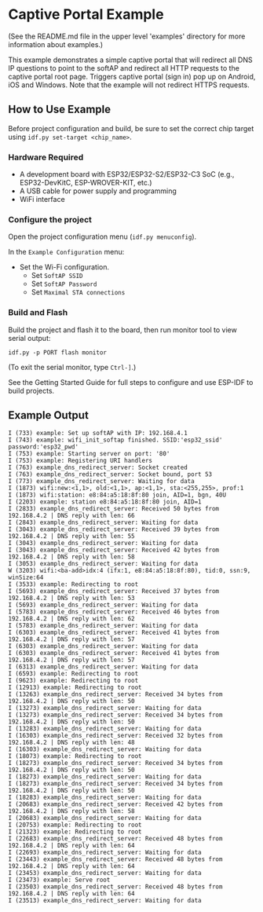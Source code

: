# Captive Portal Example

(See the README.md file in the upper level 'examples' directory for more information about examples.)

This example demonstrates a simple captive portal that will redirect all DNS IP questions to point to the softAP and redirect all HTTP requests to the captive portal root page. Triggers captive portal (sign in) pop up on Android, iOS and Windows. Note that the example will not redirect HTTPS requests.

## How to Use Example

Before project configuration and build, be sure to set the correct chip target using `idf.py set-target <chip_name>`.

### Hardware Required

* A development board with ESP32/ESP32-S2/ESP32-C3 SoC (e.g., ESP32-DevKitC, ESP-WROVER-KIT, etc.)
* A USB cable for power supply and programming
* WiFi interface

### Configure the project

Open the project configuration menu (`idf.py menuconfig`).

In the `Example Configuration` menu:

* Set the Wi-Fi configuration.
    * Set `SoftAP SSID`
    * Set `SoftAP Password`
    * Set `Maximal STA connections`

### Build and Flash

Build the project and flash it to the board, then run monitor tool to view serial output:

```
idf.py -p PORT flash monitor
```

(To exit the serial monitor, type ``Ctrl-]``.)

See the Getting Started Guide for full steps to configure and use ESP-IDF to build projects.

## Example Output

```
I (733) example: Set up softAP with IP: 192.168.4.1
I (743) example: wifi_init_softap finished. SSID:'esp32_ssid' password:'esp32_pwd'
I (753) example: Starting server on port: '80'
I (753) example: Registering URI handlers
I (763) example_dns_redirect_server: Socket created
I (763) example_dns_redirect_server: Socket bound, port 53
I (773) example_dns_redirect_server: Waiting for data
I (1873) wifi:new:<1,1>, old:<1,1>, ap:<1,1>, sta:<255,255>, prof:1
I (1873) wifi:station: e8:84:a5:18:8f:80 join, AID=1, bgn, 40U
I (2203) example: station e8:84:a5:18:8f:80 join, AID=1
I (2833) example_dns_redirect_server: Received 50 bytes from 192.168.4.2 | DNS reply with len: 66
I (2843) example_dns_redirect_server: Waiting for data
I (3043) example_dns_redirect_server: Received 39 bytes from 192.168.4.2 | DNS reply with len: 55
I (3043) example_dns_redirect_server: Waiting for data
I (3043) example_dns_redirect_server: Received 42 bytes from 192.168.4.2 | DNS reply with len: 58
I (3053) example_dns_redirect_server: Waiting for data
W (3203) wifi:<ba-add>idx:4 (ifx:1, e8:84:a5:18:8f:80), tid:0, ssn:9, winSize:64
I (3533) example: Redirecting to root
I (5693) example_dns_redirect_server: Received 37 bytes from 192.168.4.2 | DNS reply with len: 53
I (5693) example_dns_redirect_server: Waiting for data
I (5783) example_dns_redirect_server: Received 46 bytes from 192.168.4.2 | DNS reply with len: 62
I (5783) example_dns_redirect_server: Waiting for data
I (6303) example_dns_redirect_server: Received 41 bytes from 192.168.4.2 | DNS reply with len: 57
I (6303) example_dns_redirect_server: Waiting for data
I (6303) example_dns_redirect_server: Received 41 bytes from 192.168.4.2 | DNS reply with len: 57
I (6313) example_dns_redirect_server: Waiting for data
I (6593) example: Redirecting to root
I (9623) example: Redirecting to root
I (12913) example: Redirecting to root
I (13263) example_dns_redirect_server: Received 34 bytes from 192.168.4.2 | DNS reply with len: 50
I (13273) example_dns_redirect_server: Waiting for data
I (13273) example_dns_redirect_server: Received 34 bytes from 192.168.4.2 | DNS reply with len: 50
I (13283) example_dns_redirect_server: Waiting for data
I (16303) example_dns_redirect_server: Received 32 bytes from 192.168.4.2 | DNS reply with len: 48
I (16303) example_dns_redirect_server: Waiting for data
I (18073) example: Redirecting to root
I (18273) example_dns_redirect_server: Received 34 bytes from 192.168.4.2 | DNS reply with len: 50
I (18273) example_dns_redirect_server: Waiting for data
I (18273) example_dns_redirect_server: Received 34 bytes from 192.168.4.2 | DNS reply with len: 50
I (18283) example_dns_redirect_server: Waiting for data
I (20683) example_dns_redirect_server: Received 42 bytes from 192.168.4.2 | DNS reply with len: 58
I (20683) example_dns_redirect_server: Waiting for data
I (20753) example: Redirecting to root
I (21323) example: Redirecting to root
I (22683) example_dns_redirect_server: Received 48 bytes from 192.168.4.2 | DNS reply with len: 64
I (22693) example_dns_redirect_server: Waiting for data
I (23443) example_dns_redirect_server: Received 48 bytes from 192.168.4.2 | DNS reply with len: 64
I (23453) example_dns_redirect_server: Waiting for data
I (23473) example: Serve root
I (23503) example_dns_redirect_server: Received 48 bytes from 192.168.4.2 | DNS reply with len: 64
I (23513) example_dns_redirect_server: Waiting for data
```
